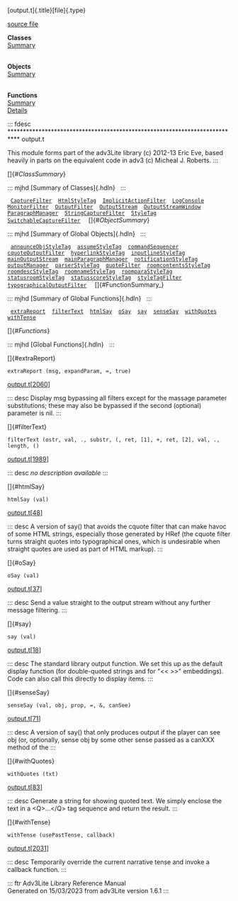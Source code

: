 [output.t]{.title}[file]{.type}

[source file](../source/output.t.html)

**Classes**\
[Summary](#_ClassSummary_)\
 

**Objects**\
[Summary](#_ObjectSummary_)\
 

**Functions**\
[Summary](#_FunctionSummary_)\
[Details](#_Functions_)

::: fdesc
\*\*\*\*\*\*\*\*\*\*\*\*\*\*\*\*\*\*\*\*\*\*\*\*\*\*\*\*\*\*\*\*\*\*\*\*\*\*\*\*\*\*\*\*\*\*\*\*\*\*\*\*\*\*\*\*\*\*\*\*\*\*\*\*\*\*\*\*\*\*\*\*\*\*\*
output.t

This module forms part of the adv3Lite library (c) 2012-13 Eric Eve,
based heavily in parts on the equivalent code in adv3 (c) Micheal J.
Roberts.
:::

[]{#_ClassSummary_}

::: mjhd
[Summary of Classes]{.hdln}  
:::

` `[`CaptureFilter`](../object/CaptureFilter.html)`  `[`HtmlStyleTag`](../object/HtmlStyleTag.html)`  `[`ImplicitActionFilter`](../object/ImplicitActionFilter.html)`  `[`LogConsole`](../object/LogConsole.html)`  `[`MonitorFilter`](../object/MonitorFilter.html)`  `[`OutputFilter`](../object/OutputFilter.html)`  `[`OutputStream`](../object/OutputStream.html)`  `[`OutputStreamWindow`](../object/OutputStreamWindow.html)`  `[`ParagraphManager`](../object/ParagraphManager.html)`  `[`StringCaptureFilter`](../object/StringCaptureFilter.html)`  `[`StyleTag`](../object/StyleTag.html)`  `[`SwitchableCaptureFilter`](../object/SwitchableCaptureFilter.html)`  `
[]{#_ObjectSummary_}

::: mjhd
[Summary of Global Objects]{.hdln}  
:::

` `[`announceObjStyleTag`](../object/announceObjStyleTag.html)`  `[`assumeStyleTag`](../object/assumeStyleTag.html)`  `[`commandSequencer`](../object/commandSequencer.html)`  `[`cquoteOutputFilter`](../object/cquoteOutputFilter.html)`  `[`hyperlinkStyleTag`](../object/hyperlinkStyleTag.html)`  `[`inputlineStyleTag`](../object/inputlineStyleTag.html)`  `[`mainOutputStream`](../object/mainOutputStream.html)`  `[`mainParagraphManager`](../object/mainParagraphManager.html)`  `[`notificationStyleTag`](../object/notificationStyleTag.html)`  `[`outputManager`](../object/outputManager.html)`  `[`parserStyleTag`](../object/parserStyleTag.html)`  `[`quoteFilter`](../object/quoteFilter.html)`  `[`roomcontentsStyleTag`](../object/roomcontentsStyleTag.html)`  `[`roomdescStyleTag`](../object/roomdescStyleTag.html)`  `[`roomnameStyleTag`](../object/roomnameStyleTag.html)`  `[`roomparaStyleTag`](../object/roomparaStyleTag.html)`  `[`statusroomStyleTag`](../object/statusroomStyleTag.html)`  `[`statusscoreStyleTag`](../object/statusscoreStyleTag.html)`  `[`styleTagFilter`](../object/styleTagFilter.html)`  `[`typographicalOutputFilter`](../object/typographicalOutputFilter.html)`  `
[]{#FunctionSummary_}

::: mjhd
[Summary of Global Functions]{.hdln}  
:::

` `[`extraReport`](#extraReport)`  `[`filterText`](#filterText)`  `[`htmlSay`](#htmlSay)`  `[`oSay`](#oSay)`  `[`say`](#say)`  `[`senseSay`](#senseSay)`  `[`withQuotes`](#withQuotes)`  `[`withTense`](#withTense)`  `

[]{#_Functions_}

::: mjhd
[Global Functions]{.hdln}  
:::

[]{#extraReport}

`extraReport (msg, expandParam, =, true)`

[output.t](../file/output.t.html)\[[2060](../source/output.t.html#2060)\]

::: desc
Display msg bypassing all filters except for the massage parameter
substitutions; these may also be bypassed if the second (optional)
parameter is nil.
:::

[]{#filterText}

`filterText (ostr, val, ., substr, (, ret, [1], +, ret, [2], val, ., length, ()`

[output.t](../file/output.t.html)\[[1989](../source/output.t.html#1989)\]

::: desc
*no description available*
:::

[]{#htmlSay}

`htmlSay (val)`

[output.t](../file/output.t.html)\[[48](../source/output.t.html#48)\]

::: desc
A version of say() that avoids the cquote filter that can make havoc of
some HTML strings, especially those generated by HRef (the cquote filter
turns straight quotes into typographical ones, which is undesirable when
straight quotes are used as part of HTML markup).
:::

[]{#oSay}

`oSay (val)`

[output.t](../file/output.t.html)\[[37](../source/output.t.html#37)\]

::: desc
Send a value straight to the output stream without any further message
filtering.
:::

[]{#say}

`say (val)`

[output.t](../file/output.t.html)\[[18](../source/output.t.html#18)\]

::: desc
The standard library output function. We set this up as the default
display function (for double-quoted strings and for \"\<\< \>\>\"
embeddings). Code can also call this directly to display items.
:::

[]{#senseSay}

`senseSay (val, obj, prop, =, &, canSee)`

[output.t](../file/output.t.html)\[[71](../source/output.t.html#71)\]

::: desc
A version of say() that only produces output if the player can see obj
(or, optionally, sense obj by some other sense passed as a canXXX method
of the
:::

[]{#withQuotes}

`withQuotes (txt)`

[output.t](../file/output.t.html)\[[83](../source/output.t.html#83)\]

::: desc
Generate a string for showing quoted text. We simply enclose the text in
a \<Q\>\...\</Q\> tag sequence and return the result.
:::

[]{#withTense}

`withTense (usePastTense, callback)`

[output.t](../file/output.t.html)\[[2031](../source/output.t.html#2031)\]

::: desc
Temporarily override the current narrative tense and invoke a callback
function.
:::

::: ftr
Adv3Lite Library Reference Manual\
Generated on 15/03/2023 from adv3Lite version 1.6.1
:::
